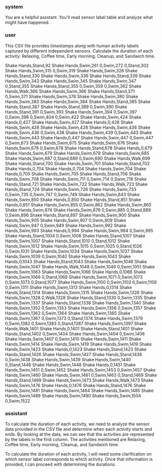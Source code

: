 ### system
You are a helpful assstant. You'll read sensor label table and analyze what might have happened.
### user

This CSV file provides timestamps along with human activity labels captured by different independent sensors.
Calculate the duration of each activity: Relaxing, Coffee time, Early morning, Cleanup, and Sandwich time.
    
Shake Hands,Stand,92
Shake Hands,Swim,261
0,Swim,272
0,Stand,302
Shake Hands,Swim,315
0,Swim,319
Shake Hands,Swim,326
Shake Hands,Stand,330
Shake Hands,Swim,336
Shake Hands,Stand,339
Shake Hands,Swim,343
Shake Hands,Swim,345
Shake Hands,Swim,347
0,Stand,355
Shake Hands,Stand,355
0,Swim,359
0,Swim,362
Shake Hands,Walk,366
Shake Hands,Swim,366
Shake Hands,Stand,371
0,Swim,371
Shake Hands,Swim,378
Shake Hands,Swim,380
Shake Hands,Swim,383
Shake Hands,Swim,384
Shake Hands,Stand,385
Shake Hands,Stand,387
Shake Hands,Stand,389
0,Swim,390
Shake Hands,Stand,391
0,Swim,393
Shake Hands,Swim,394
0,Swim,397
0,Swim,398
0,Swim,404
0,Swim,422
Shake Hands,Swim,424
Shake Hands,0,427
Shake Hands,Swim,427
Shake Hands,0,428
Shake Hands,Swim,428
Shake Hands,Swim,428
Shake Hands,Swim,436
Shake Hands,Swim,436
0,Swim,438
Shake Hands,Swim,439
0,Swim,443
Shake Hands,Swim,443
Shake Hands,0,447
Shake Hands,Swim,447
0,Swim,447
0,Swim,673
Shake Hands,Swim,675
Shake Hands,Swim,676
Shake Hands,Swim,678
0,Swim,678
Shake Hands,Stand,678
Shake Hands,0,679
Shake Hands,Swim,679
Shake Hands,Swim,679
Shake Hands,Swim,685
Shake Hands,Swim,687
0,Stand,689
0,Swim,690
Shake Hands,Walk,699
Shake Hands,Stand,700
Shake Hands,Swim,701
Shake Hands,Stand,702
Shake Hands,0,704
Shake Hands,0,704
Shake Hands,Swim,704
Shake Hands,0,705
Shake Hands,Swim,705
Shake Hands,Stand,706
Shake Hands,Swim,708
Shake Hands,Swim,711
0,Swim,714
0,Swim,718
Shake Hands,Stand,721
Shake Hands,Swim,722
Shake Hands,Walk,723
Shake Hands,Stand,724
Shake Hands,Swim,726
Shake Hands,Swim,733
0,Swim,735
0,Swim,747
0,Swim,749
Shake Hands,Swim,843
Shake Hands,Swim,850
Shake Hands,0,850
Shake Hands,Stand,851
Shake Hands,0,851
Shake Hands,Swim,855
0,Swim,862
Shake Hands,Swim,865
Shake Hands,Swim,874
Shake Hands,Swim,876
0,Swim,885
0,Stand,889
0,Swim,896
Shake Hands,Stand,897
Shake Hands,Swim,900
Shake Hands,Swim,905
Shake Hands,Swim,907
0,Swim,909
Shake Hands,Swim,947
0,Swim,949
Shake Hands,Swim,992
Shake Hands,Swim,993
Shake Hands,0,994
Shake Hands,Swim,994
0,Swim,995
Shake Hands,Stand,1004
0,Swim,1006
Shake Hands,Stand,1007
Shake Hands,Swim,1007
Shake Hands,Stand,1010
0,Stand,1012
Shake Hands,Swim,1012
Shake Hands,Swim,1015
0,Swim,1025
0,Stand,1026
0,Swim,1031
Shake Hands,Swim,1034
Shake Hands,Swim,1037
Shake Hands,Swim,1039
0,Swim,1040
Shake Hands,Swim,1043
Shake Hands,0,1043
Shake Hands,Stand,1043
Shake Hands,Swim,1046
Shake Hands,Swim,1047
Shake Hands,Walk,1048
0,Swim,1049
0,Swim,1051
Shake Hands,Swim,1063
Shake Hands,Swim,1066
Shake Hands,0,1066
Shake Hands,Swim,1066
0,Stand,1068
Shake Hands,Swim,1071
0,Swim,1073
0,Swim,1073
0,Stand,1077
Shake Hands,Swim,1100
0,Swim,1102
0,Swim,1109
0,Swim,1311
Shake Hands,Swim,1313
Shake Hands,0,1314
Shake Hands,Stand,1314
Shake Hands,Swim,1315
Shake Hands,Swim,1326
Shake Hands,Swim,1328
0,Walk,1328
Shake Hands,Stand,1330
0,Swim,1335
Shake Hands,Swim,1337
Shake Hands,Stand,1338
Shake Hands,Swim,1340
Shake Hands,Swim,1352
0,Swim,1353
Shake Hands,Swim,1356
0,Swim,1357
Shake Hands,Swim,1362
0,Swim,1364
Shake Hands,Swim,1365
Shake Hands,Swim,1367
0,Swim,1373
0,Stand,1374
Shake Hands,Swim,1379
0,Swim,1382
0,Swim,1383
0,Stand,1387
Shake Hands,Swim,1397
Shake Hands,Walk,1401
Shake Hands,0,1401
Shake Hands,Stand,1401
Shake Hands,Stand,1402
0,Swim,1404
Shake Hands,Swim,1404
0,Swim,1406
Shake Hands,Swim,1407
0,Swim,1410
Shake Hands,Swim,1411
Shake Hands,Swim,1414
Shake Hands,Swim,1419
Shake Hands,Swim,1419
Shake Hands,Swim,1423
Shake Hands,0,1423
Shake Hands,Stand,1423
Shake Hands,Stand,1426
Shake Hands,Swim,1427
Shake Hands,Stand,1436
0,Swim,1438
Shake Hands,Swim,1439
Shake Hands,Swim,1440
0,Stand,1446
Shake Hands,Swim,1448
Shake Hands,0,1451
Shake Hands,Swim,1451
0,Swim,1452
Shake Hands,Swim,1453
0,Swim,1457
Shake Hands,Swim,1460
Shake Hands,Swim,1461
0,Swim,1463
0,Stand,1469
Shake Hands,Stand,1469
Shake Hands,Swim,1473
Shake Hands,Walk,1473
Shake Hands,Swim,1476
Shake Hands,0,1476
Shake Hands,Stand,1476
Shake Hands,Swim,1481
Shake Hands,Swim,1484
Shake Hands,Swim,1485
Shake Hands,Swim,1489
Shake Hands,Swim,1490
Shake Hands,Swim,1504
0,Swim,1522

### assistant
To calculate the duration of each activity, we need to analyze the sensor data provided in the CSV file and determine when each activity starts and ends. By looking at the data, we can see that the activities are represented by the labels in the first column. The activities mentioned are Relaxing, Coffee time, Early morning, Cleanup, and Sandwich time.

To calculate the duration of each activity, I will need some clarification on which sensor label corresponds to which activity. Once that information is provided, I can proceed with determining the durations.

